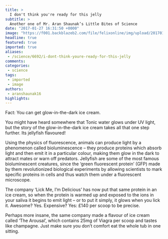 ```yaml
---
title: >
  I don't think you're ready for this jelly
subtitle: >
  Another one of Mr. Aran Shaunak’s Little Bites of Science
date: "2017-01-27 16:31:50 +0000"
image: "https://f001.backblazeb2.com/file/felixonline/img/upload/201701271631-felix-Glow-icecream.jpg"
headline: true
featured: true
imported: true
aliases:
 - /science/6692/i-dont-think-youre-ready-for-this-jelly
comments:
categories:
 - science
tags:
 - imported
 - image
authors:
 - aranshaunak16
highlights:
---
```


Fact: You can get glow-in-the-dark ice cream.

You might have heard somewhere that Tonic water glows under UV light, but the story of the glow-in-the-dark ice cream takes all that one step further. Its jellyfish flavoured!

Using the physics of fluorescence, animals can produce light by a phenomenon called bioluminescence – they produce proteins which absorb light and then emit it in a particular colour, making them glow in the dark to attract mates or warn off predators. Jellyfish are some of the most famous bioluminescent creatures, since the ‘green fluorescent protein’ (GFP) made by them revolutionized biological experiments by allowing scientists to mark specific proteins in cells and thus watch them under a fluorescent microscope.

The company ‘Lick Me, I’m Delicious’ has now put that same protein in an ice cream, so when the protein is warmed up and exposed to the ions in your saliva it begins to emit light – or to put it simply, it glows when you lick it. Awesome? Yes. Expensive? Yes: £140 per scoop to be precise.

Perhaps more insane, the same company made a flavour of ice cream called ‘The Arousal’, which contains 25mg of Viagra per scoop and tastes like champagne. Just make sure you don’t comfort eat the whole tub in one sitting.

